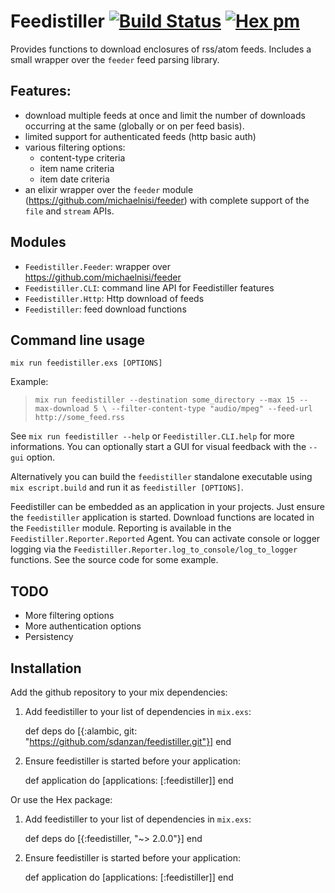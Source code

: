 # Feedistiller [![Build Status](https://travis-ci.org/sdanzan/feedistiller.svg?branch=master)](https://travis-ci.org/sdanzan/feedistiller) [![Hex pm](http://img.shields.io/hexpm/v/feedistiller.svg?style=flat)](https://hex.pm/packages/feedistiller)

Provides functions to download enclosures of rss/atom feeds. Includes
a small wrapper over the `feeder` feed parsing library.

## Features:

- download multiple feeds at once and limit the number of downloads
  occurring at the same (globally or on per feed basis).
- limited support for authenticated feeds (http basic auth)
- various filtering options:
  - content-type criteria
  - item name criteria
  - item date criteria  
- an elixir wrapper over the `feeder` module (https://github.com/michaelnisi/feeder)
  with complete support of the `file` and `stream` APIs.

## Modules

- `Feedistiller.Feeder`: wrapper over https://github.com/michaelnisi/feeder
- `Feedistiller.CLI`: command line API for Feedistiller features
- `Feedistiller.Http`: Http download of feeds
- `Feedistiller`: feed download functions

## Command line usage

`mix run feedistiller.exs [OPTIONS]`

Example:
> `mix run feedistiller --destination some_directory --max 15 --max-download 5 \
>                        --filter-content-type "audio/mpeg" --feed-url http://some_feed.rss`

See `mix run feedistiller --help` or `Feedistiller.CLI.help` for more informations.
You can optionally start a GUI for visual feedback with the `--gui` option.

Alternatively you can build the `feedistiller` standalone executable using `mix escript.build`
and run it as `feedistiller [OPTIONS]`.

Feedistiller can be embedded as an application in your projects. Just ensure the 
`feedistiller` application is started. Download functions are located in the
`Feedistiller` module. Reporting is available in the `Feedistiller.Reporter.Reported` Agent.
You can activate console or logger logging via the `Feedistiller.Reporter.log_to_console/log_to_logger`
functions. See the source code for some example.
                          
## TODO

- More filtering options
- More authentication options
- Persistency

## Installation

Add the github repository to your mix dependencies:

  1. Add feedistiller to your list of dependencies in `mix.exs`:

        def deps do
          [{:alambic, git: "https://github.com/sdanzan/feedistiller.git"}]
        end

  2. Ensure feedistiller is started before your application:

        def application do
          [applications: [:feedistiller]]
        end

Or use the Hex package:

  1. Add feedistiller to your list of dependencies in `mix.exs`:

        def deps do
          [{:feedistiller, "~> 2.0.0"}]
        end

  2. Ensure feedistiller is started before your application:

        def application do
          [applications: [:feedistiller]]
        end
